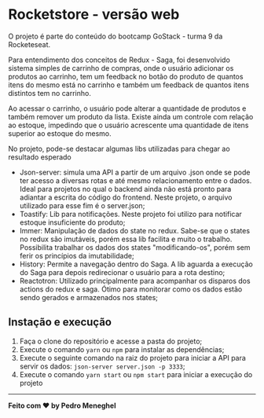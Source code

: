 # Rocketstore - versão web

O projeto é parte do conteúdo do bootcamp GoStack - turma 9 da Rocketeseat.

Para entendimento dos conceitos de Redux - Saga, foi desenvolvido sistema simples de carrinho de compras, onde o usuário adicionar os produtos ao carrinho, tem um feedback no botão do produto de quantos itens do mesmo está no carrinho e também um feedback de quantos itens distintos tem no carrinho.

Ao acessar o carrinho, o usuário pode alterar a quantidade de produtos e também remover um produto da lista. Existe ainda um controle com relação ao estoque, impedindo que o usuário acrescente uma quantidade de itens superior ao estoque do mesmo.

No projeto, pode-se destacar algumas libs utilizadas para chegar ao resultado esperado

 - Json-server: simula uma API a partir de um arquivo .json onde se pode ter acesso a diversas rotas e até mesmo relacionamento entre o dados. Ideal para projetos no qual o backend ainda não está pronto para adiantar a escrita do código do frontend. Neste projeto, o arquivo utilizado para esse fim é o server.json;
 - Toastify: Lib para notificações. Neste projeto foi utilizo para notificar estoque insuficiente do produto;
 - Immer: Manipulação de dados do state no redux. Sabe-se que o states no redux são imutáveis, porém essa lib facilita e muito o trabalho. Possibilita trabalhar os dados dos states "modificando-os", porém sem ferir os princípios da imutabilidade;
 - History: Permite a navegação dentro do Saga. A lib aguarda a execução do Saga para depois redirecionar o usuário para a rota destino;
 - Reactotron: Utilizado principalmente para acompanhar os disparos dos actions do redux e saga. Ótimo para monitorar como os dados estão sendo gerados e armazenados nos states;

## Instação e execução

 1. Faça o clone do repositório e acesse a pasta do projeto;
 2. Execute o comando `yarn` ou `npm` para instalar as dependências;
 3. Execute o seguinte comando na raiz do projeto para iniciar a API para servir os dados: `json-server server.json -p 3333`;
 4. Execute o comando `yarn start` ou `npm start` para iniciar a execução do projeto

---
**Feito com ♥ by Pedro Meneghel**
